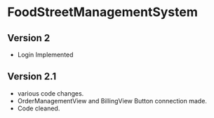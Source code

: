 # FoodStreetManagementSystem

## Version 2
- Login Implemented

## Version 2.1
- various code changes.
- OrderManagementView and BillingView Button connection made.
- Code cleaned.
